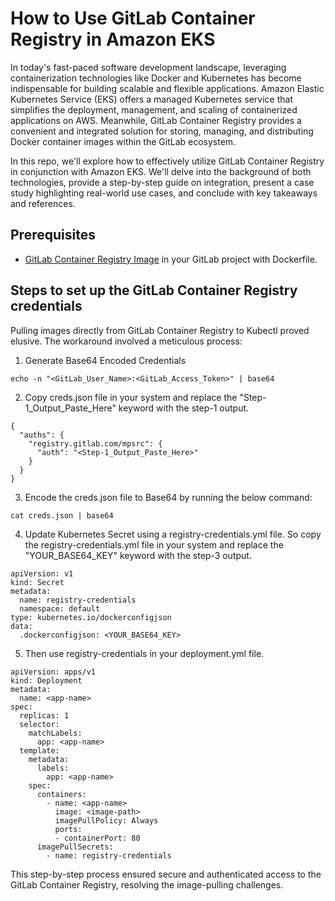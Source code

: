 # How to Use GitLab Container Registry in Amazon EKS

In today's fast-paced software development landscape, leveraging containerization technologies like Docker and Kubernetes has become indispensable for building scalable and flexible applications. Amazon Elastic Kubernetes Service (EKS) offers a managed Kubernetes service that simplifies the deployment, management, and scaling of containerized applications on AWS. Meanwhile, GitLab Container Registry provides a convenient and integrated solution for storing, managing, and distributing Docker container images within the GitLab ecosystem.

In this repo, we'll explore how to effectively utilize GitLab Container Registry in conjunction with Amazon EKS. We'll delve into the background of both technologies, provide a step-by-step guide on integration, present a case study highlighting real-world use cases, and conclude with key takeaways and references.

## Prerequisites

- [GitLab Container Registry Image](https://docs.gitlab.com/ee/user/packages/container_registry/build_and_push_images.html) in your GitLab project with Dockerfile.

## Steps to set up the GitLab Container Registry  credentials

Pulling images directly from GitLab Container Registry to Kubectl proved elusive. The workaround involved a meticulous process:

1. Generate Base64 Encoded Credentials

```
echo -n "<GitLab_User_Name>:<GitLab_Access_Token>" | base64
```

2. Copy creds.json file in your system and replace the "Step-1_Output_Paste_Here" keyword with the step-1 output.

```
{
  "auths": {
    "registry.gitlab.com/mpsrc": {
      "auth": "<Step-1_Output_Paste_Here>"
    }
  }
}
```

3. Encode the creds.json file to Base64 by running the below command: 

```
cat creds.json | base64
```

4. Update Kubernetes Secret using a registry-credentials.yml file. So copy the registry-credentials.yml file in your system and replace the "YOUR_BASE64_KEY" keyword with the step-3 output.

```
apiVersion: v1
kind: Secret
metadata:
  name: registry-credentials
  namespace: default
type: kubernetes.io/dockerconfigjson
data:
  .dockerconfigjson: <YOUR_BASE64_KEY>
```

5. Then use registry-credentials in your deployment.yml file.

```
apiVersion: apps/v1
kind: Deployment
metadata:
  name: <app-name>
spec:
  replicas: 1
  selector:
    matchLabels:
      app: <app-name>
  template:
    metadata:
      labels:
        app: <app-name>
    spec:
      containers:
        - name: <app-name>
          image: <image-path>
          imagePullPolicy: Always
          ports:
          - containerPort: 80
      imagePullSecrets:
        - name: registry-credentials
```

This step-by-step process ensured secure and authenticated access to the GitLab Container Registry, resolving the image-pulling challenges.